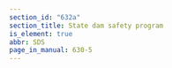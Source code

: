 ```yaml
---
section_id: "632a"
section_title: State dam safety program
is_element: true
abbr: SDS
page_in_manual: 630-5
---
```

